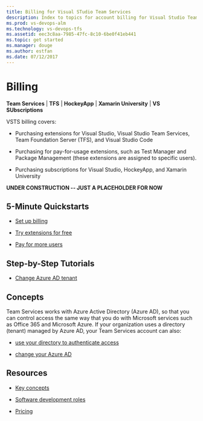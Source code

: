 ```yaml
---
title: Billing for Visual STudio Team Services  
description: Index to topics for account billing for Visual Studio Team Services (VSTS)
ms.prod: vs-devops-alm
ms.technology: vs-devops-tfs
ms.assetid: eec3c8aa-7985-47fc-8c10-6be0f41eb441
ms.topic: get started
ms.manager: douge
ms.author: estfan
ms.date: 07/12/2017
---
```


# Billing

**Team Services** | **TFS** | **HockeyApp** | **Xamarin University** | **VS SUbscriptions**

VSTS billing covers:

* Purchasing extensions for Visual Studio, Visual Studio Team Services, Team Foundation Server (TFS), and Visual Studio Code

* Purchasing for pay-for-usage extensions, such as Test Manager and Package Management (these extensions are assigned to specific users). 

* Purchasing subscriptions for Visual Studio, HockeyApp, and Xamarin University


**UNDER CONSTRUCTION -- JUST A PLACEHOLDER FOR NOW**




## 5-Minute Quickstarts  

 * [Set up billing](team-services/set-up-billing-for-your-account-vs.md)

 * [Try extensions for free](team-services/try-additional-features-vs.md)

 * [Pay for more users](team-services/buy-basic-access-add-team-services-users.md)


## Step-by-Step Tutorials

* [Change Azure AD tenant](team-services/change-azure-active-directory-team-services-account.md)


## Concepts 

Team Services works with Azure Active Directory (Azure AD), 
so that you can control access the same way that you do 
with Microsoft services such as Office 365 and Microsoft Azure. 
If your organization uses a directory (tenant) managed by Azure AD, 
your Team Services account can also:

* [use your directory to authenticate access](team-services/manage-organization-access-for-your-account-vs.md)

* [change your Azure AD](team-services/change-azure-active-directory-team-services-account.md)


## Resources 

* [Key concepts](../concepts.md)

* [Software development roles](../roles.md)

* [Pricing](https://www.visualstudio.com/team-services/pricing/)
